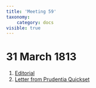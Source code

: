 ```yaml
---
title: 'Meeting 59'
taxonomy:
    category: docs
visible: true
---
```


# 31 March 1813

1. [Editorial](editorial)
2. [Letter from Prudentia Quickset](prudentia)
